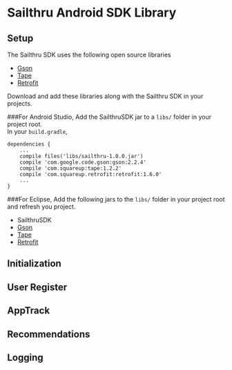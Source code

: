 Sailthru Android SDK Library
=======================

Setup
-----
The Sailthru SDK uses the following open source libraries  
  
  - [Gson](https://code.google.com/p/google-gson/downloads/list)
  - [Tape](https://github.com/square/tape/downloads) 
  - [Retrofit](http://square.github.io/retrofit/#download)
  
Download and add these libraries along with the Sailthru SDK in your projects.

###For Android Studio,
Add the SailthruSDK jar to a <code>libs/</code> folder in your project root.  
In your <code>build.gradle</code>,  

    dependencies {
        ...
        compile files('libs/sailthru-1.0.0.jar')
        compile 'com.google.code.gson:gson:2.2.4'
        compile 'com.squareup:tape:1.2.2'
        compile 'com.squareup.retrofit:retrofit:1.6.0'
        ...
    }
    
###For Eclipse,
Add the following jars to the <code>libs/</code> folder in your project root and refresh you project.  
  
  - SailthruSDK  
  - [Gson](https://code.google.com/p/google-gson/downloads/list)
  - [Tape](https://github.com/square/tape/downloads)
  - [Retrofit](http://square.github.io/retrofit/#download)
  
Initialization
---------------

User Register
---------------

AppTrack
-------------

Recommendations
----------------

Logging
------------
